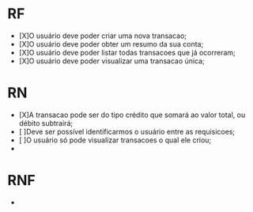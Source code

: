# RF


- [X]O usuário deve poder criar uma nova transacao;
- [X]O usuário deve poder obter um resumo da sua conta;
- [X]O usuário deve poder listar todas transacoes que já ocorreram;
- [X]O usuário deve poder visualizar uma transacao única;


# RN

- [X]A transacao pode ser do tipo crédito que somará ao valor total, ou débito subtrairá;
- [ ]Deve ser possível identificarmos o usuário entre as requisicoes;
- [ ]O usuário só pode visualizar transacoes o qual ele criou;
- 
# RNF


-